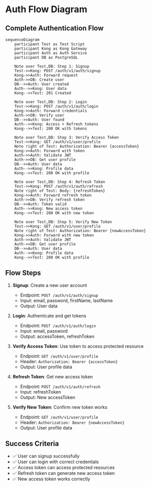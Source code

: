 # Auth Flow Diagram

## Complete Authentication Flow

```mermaid
sequenceDiagram
    participant Test as Test Script
    participant Kong as Kong Gateway
    participant Auth as Auth Service
    participant DB as PostgreSQL
    
    Note over Test,DB: Step 1: Signup
    Test->>Kong: POST /auth/v1/auth/signup
    Kong->>Auth: Forward request
    Auth->>DB: Create user
    DB-->>Auth: User created
    Auth-->>Kong: User data
    Kong-->>Test: 201 Created
    
    Note over Test,DB: Step 2: Login
    Test->>Kong: POST /auth/v1/auth/login
    Kong->>Auth: Forward credentials
    Auth->>DB: Verify user
    DB-->>Auth: User found
    Auth-->>Kong: Access + Refresh tokens
    Kong-->>Test: 200 OK with tokens
    
    Note over Test,DB: Step 3: Verify Access Token
    Test->>Kong: GET /auth/v1/user/profile
    Note right of Test: Authorization: Bearer {accessToken}
    Kong->>Auth: Forward with token
    Auth->>Auth: Validate JWT
    Auth->>DB: Get user profile
    DB-->>Auth: User data
    Auth-->>Kong: Profile data
    Kong-->>Test: 200 OK with profile
    
    Note over Test,DB: Step 4: Refresh Token
    Test->>Kong: POST /auth/v1/auth/refresh
    Note right of Test: Body: {refreshToken}
    Kong->>Auth: Forward refresh token
    Auth->>DB: Verify refresh token
    DB-->>Auth: Token valid
    Auth-->>Kong: New access token
    Kong-->>Test: 200 OK with new token
    
    Note over Test,DB: Step 5: Verify New Token
    Test->>Kong: GET /auth/v1/user/profile
    Note right of Test: Authorization: Bearer {newAccessToken}
    Kong->>Auth: Forward with new token
    Auth->>Auth: Validate JWT
    Auth->>DB: Get user profile
    DB-->>Auth: User data
    Auth-->>Kong: Profile data
    Kong-->>Test: 200 OK with profile
```

## Flow Steps

1. **Signup**: Create a new user account
   - Endpoint: `POST /auth/v1/auth/signup`
   - Input: email, password, firstName, lastName
   - Output: User data

2. **Login**: Authenticate and get tokens
   - Endpoint: `POST /auth/v1/auth/login`
   - Input: email, password
   - Output: accessToken, refreshToken

3. **Verify Access Token**: Use token to access protected resource
   - Endpoint: `GET /auth/v1/user/profile`
   - Header: `Authorization: Bearer {accessToken}`
   - Output: User profile data

4. **Refresh Token**: Get new access token
   - Endpoint: `POST /auth/v1/auth/refresh`
   - Input: refreshToken
   - Output: New accessToken

5. **Verify New Token**: Confirm new token works
   - Endpoint: `GET /auth/v1/user/profile`
   - Header: `Authorization: Bearer {newAccessToken}`
   - Output: User profile data

## Success Criteria

- ✅ User can signup successfully
- ✅ User can login with correct credentials
- ✅ Access token can access protected resources
- ✅ Refresh token can generate new access token
- ✅ New access token works correctly

